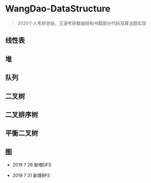 # WangDao-DataStructure
> 2020个人考研总结，王道考研数据结构书籍部分代码及算法题实现
>
> 



## 线性表



## 堆



## 队列



## 二叉树



## 二叉排序树



## 平衡二叉树



## 图

- 2019 7 28 新增DFS

- 2019 7 31 新增BFS